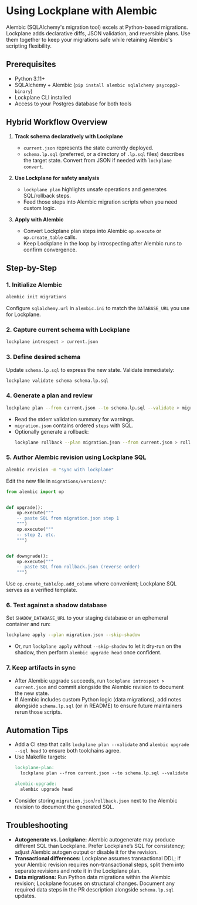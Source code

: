 # Using Lockplane with Alembic

Alembic (SQLAlchemy's migration tool) excels at Python-based migrations. Lockplane adds declarative diffs, JSON validation, and reversible plans. Use them together to keep your migrations safe while retaining Alembic's scripting flexibility.

## Prerequisites

- Python 3.11+
- SQLAlchemy + Alembic (`pip install alembic sqlalchemy psycopg2-binary`)
- Lockplane CLI installed
- Access to your Postgres database for both tools

## Hybrid Workflow Overview

1. **Track schema declaratively with Lockplane**
   - `current.json` represents the state currently deployed.
   - `schema.lp.sql` (preferred, or a directory of `.lp.sql` files) describes the target state. Convert from JSON if needed with `lockplane convert`.

2. **Use Lockplane for safety analysis**
   - `lockplane plan` highlights unsafe operations and generates SQL/rollback steps.
   - Feed those steps into Alembic migration scripts when you need custom logic.

3. **Apply with Alembic**
   - Convert Lockplane plan steps into Alembic `op.execute` or `op.create_table` calls.
   - Keep Lockplane in the loop by introspecting after Alembic runs to confirm convergence.

## Step-by-Step

### 1. Initialize Alembic
```bash
alembic init migrations
```
Configure `sqlalchemy.url` in `alembic.ini` to match the `DATABASE_URL` you use for Lockplane.

### 2. Capture current schema with Lockplane
```bash
lockplane introspect > current.json
```

### 3. Define desired schema
Update `schema.lp.sql` to express the new state. Validate immediately:
```bash
lockplane validate schema schema.lp.sql
```

### 4. Generate a plan and review
```bash
lockplane plan --from current.json --to schema.lp.sql --validate > migration.json
```
- Read the stderr validation summary for warnings.
- `migration.json` contains ordered `steps` with SQL.
- Optionally generate a rollback:
  ```bash
  lockplane rollback --plan migration.json --from current.json > rollback.json
  ```

### 5. Author Alembic revision using Lockplane SQL
```bash
alembic revision -m "sync with lockplane"
```
Edit the new file in `migrations/versions/`:
```python
from alembic import op


def upgrade():
    op.execute("""
    -- paste SQL from migration.json step 1
    """)
    op.execute("""
    -- step 2, etc.
    """)


def downgrade():
    op.execute("""
    -- paste SQL from rollback.json (reverse order)
    """)
```
Use `op.create_table`/`op.add_column` where convenient; Lockplane SQL serves as a verified template.

### 6. Test against a shadow database
Set `SHADOW_DATABASE_URL` to your staging database or an ephemeral container and run:
```bash
lockplane apply --plan migration.json --skip-shadow
```
- Or, run `lockplane apply` without `--skip-shadow` to let it dry-run on the shadow, then perform `alembic upgrade head` once confident.

### 7. Keep artifacts in sync
- After Alembic upgrade succeeds, run `lockplane introspect > current.json` and commit alongside the Alembic revision to document the new state.
- If Alembic includes custom Python logic (data migrations), add notes alongside `schema.lp.sql` (or in README) to ensure future maintainers rerun those scripts.

## Automation Tips

- Add a CI step that calls `lockplane plan --validate` and `alembic upgrade --sql head` to ensure both toolchains agree.
- Use Makefile targets:
  ```makefile
  lockplane-plan:
	lockplane plan --from current.json --to schema.lp.sql --validate > migration.json

  alembic-upgrade:
  	alembic upgrade head
  ```
- Consider storing `migration.json`/`rollback.json` next to the Alembic revision to document the generated SQL.

## Troubleshooting

- **Autogenerate vs. Lockplane:** Alembic autogenerate may produce different SQL than Lockplane. Prefer Lockplane’s SQL for consistency; adjust Alembic autogen output or disable it for the revision.
- **Transactional differences:** Lockplane assumes transactional DDL; if your Alembic revision requires non-transactional steps, split them into separate revisions and note it in the Lockplane plan.
- **Data migrations:** Run Python data migrations within the Alembic revision; Lockplane focuses on structural changes. Document any required data steps in the PR description alongside `schema.lp.sql` updates.
